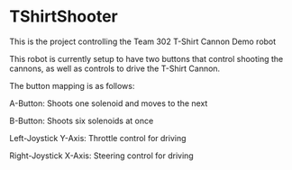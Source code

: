 # TShirtShooter

This is the project controlling the Team 302 T-Shirt Cannon Demo robot

This robot is currently setup to have two buttons that control shooting the cannons, as well as controls to drive the T-Shirt Cannon.

The button mapping is as follows:

A-Button: Shoots one solenoid and moves to the next

B-Button: Shoots six solenoids at once

Left-Joystick Y-Axis: Throttle control for driving

Right-Joystick X-Axis: Steering control for driving
